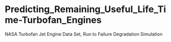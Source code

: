 # Predicting_Remaining_Useful_Life_Time-Turbofan_Engines
 NASA Turbofan Jet Engine Data Set, Run to Failure Degradation Simulation
